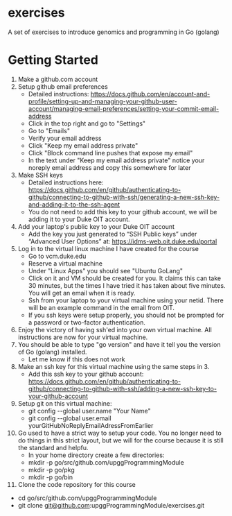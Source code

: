 # exercises
A set of exercises to introduce genomics and programming in Go (golang)

# Getting Started
1. Make a github.com account
2. Setup github email preferences
   * Detailed instructions: https://docs.github.com/en/account-and-profile/setting-up-and-managing-your-github-user-account/managing-email-preferences/setting-your-commit-email-address
   * Click in the top right and go to "Settings"
   * Go to "Emails"
   * Verify your email address
   * Click "Keep my email address private"
   * Click "Block command line pushes that expose my email"
   * In the text under "Keep my email address private" notice your noreply email address and copy this somewhere for later
3. Make SSH keys
   * Detailed instructions here: https://docs.github.com/en/github/authenticating-to-github/connecting-to-github-with-ssh/generating-a-new-ssh-key-and-adding-it-to-the-ssh-agent
   * You do not need to add this key to your github account, we will be adding it to your Duke OIT account.
4. Add your laptop's public key to your Duke OIT account
   * Add the key you just generated to “SSH Public keys” under “Advanced User Options” at: https://idms-web.oit.duke.edu/portal
5. Log in to the virtual linux machine I have created for the course
   * Go to vcm.duke.edu
   * Reserve a virtual machine
   * Under "Linux Apps" you should see "Ubuntu GoLang"
   * Click on it and VM should be created for you.  It claims this can take 30 minutes, but the times I have tried it has taken about five minutes.  You will get an email when it is ready.
   * Ssh from your laptop to your virtual machine using your netid.  There will be an example command in the email from OIT.
   * If you ssh keys were setup properly, you should not be prompted for a password or two-factor authentication.
6. Enjoy the victory of having ssh'ed into your own virtual machine.  All instructions are now for your virtual machine.
7. You should be able to type "go version" and have it tell you the version of Go (golang) installed.
   * Let me know if this does not work
7. Make an ssh key for this virtual machine using the same steps in 3.
   * Add this ssh key to your github account: https://docs.github.com/en/github/authenticating-to-github/connecting-to-github-with-ssh/adding-a-new-ssh-key-to-your-github-account
8. Setup git on this virtual machine:
   * git config --global user.name "Your Name"
   * git config --global user.email yourGitHubNoReplyEmailAdressFromEarlier
9. Go used to have a strict way to setup your code.  You no longer need to do things in this strict layout, but we will for the course because it is still the standard and helpfu.
   * In your home directory create a few directories:
   * mkdir -p go/src/github.com/upggProgrammingModule
   * mkdir -p go/pkg
   * mkdir -p go/bin
10. Clone the code repository for this course
   * cd go/src/github.com/upggProgrammingModule
   * git clone git@github.com:upggProgrammingModule/exercises.git

